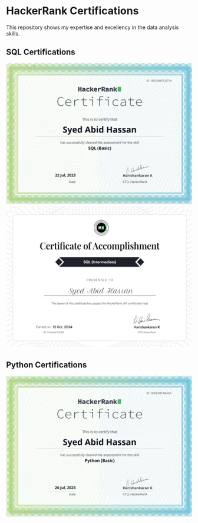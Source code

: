# HackerRank Certifications 
This repository shows my expertise and excellency in the data analysis skills.

## SQL Certifications

<div align="center">
  <img src="https://github.com/Syed-Abid/HackerRank-Certifications-/blob/main/SQL%20Basic%20Certification.jpg" alt="Data Analysis Picture" width = 650px;>
</div>

<div align="center">
  <img src="https://github.com/Syed-Abid/HackerRank-Certifications-/blob/main/SQL%20Intermediate%20Certification.png" alt="Data Analysis Picture" width = 650px;>
</div>

## Python Certifications

<div align="center">
  <img src="https://github.com/Syed-Abid/HackerRank-Certifications-/blob/main/Python%20Basic%20Certification.jpg" alt="Data Analysis Picture" width = 650px;>
</div>
